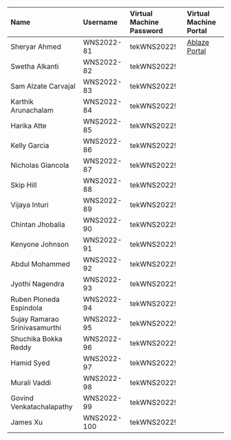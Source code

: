 | Name                          | Username    | Virtual Machine Password | Virtual Machine Portal                        |
| :---------------------------- | :---------- | :----------------------- | :-------------------------------------------- |
| Sheryar Ahmed                 | WNS2022-81  | tekWNS2022!              | [Ablaze Portal](https://my.ablazedesktop.com) |
| Swetha Alkanti                | WNS2022-82  | tekWNS2022!              |                                               |
| Sam Alzate Carvajal           | WNS2022-83  | tekWNS2022!              |                                               |
| Karthik Arunachalam           | WNS2022-84  | tekWNS2022!              |                                               |
| Harika Atte                   | WNS2022-85  | tekWNS2022!              |                                               |
| Kelly Garcia                  | WNS2022-86  | tekWNS2022!              |                                               |
| Nicholas Giancola             | WNS2022-87  | tekWNS2022!              |                                               |
| Skip Hill                     | WNS2022-88  | tekWNS2022!              |                                               |
| Vijaya Inturi                 | WNS2022-89  | tekWNS2022!              |                                               |
| Chintan Jhobalia              | WNS2022-90  | tekWNS2022!              |                                               |
| Kenyone Johnson               | WNS2022-91  | tekWNS2022!              |                                               |
| Abdul Mohammed                | WNS2022-92  | tekWNS2022!              |                                               |
| Jyothi Nagendra               | WNS2022-93  | tekWNS2022!              |                                               |
| Ruben Ploneda Espindola       | WNS2022-94  | tekWNS2022!              |                                               |
| Sujay Ramarao Srinivasamurthi | WNS2022-95  | tekWNS2022!              |                                               |
| Shuchika Bokka Reddy          | WNS2022-96  | tekWNS2022!              |                                               |
| Hamid Syed                    | WNS2022-97  | tekWNS2022!              |                                               |
| Murali Vaddi                  | WNS2022-98  | tekWNS2022!              |                                               |
| Govind Venkatachalapathy      | WNS2022-99  | tekWNS2022!              |                                               |
| James Xu                      | WNS2022-100 | tekWNS2022!              |                                               |